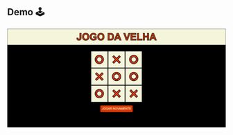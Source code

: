 
## Demo :joystick:	
![imagem projeto](https://github.com/Rhuan-Gonzaga/JogaDaVelha/blob/main/logo/velha.png)
